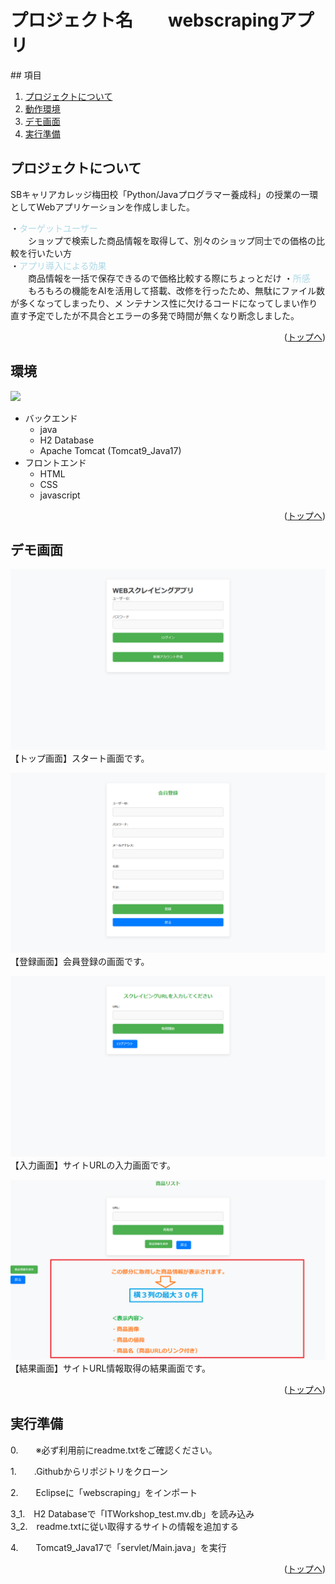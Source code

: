 # プロジェクト名　　webscrapingアプリ

<div id="top"></div>
## 項目

1. [プロジェクトについて](#プロジェクトについて)
2. [動作環境](#環境)
3. [デモ画面](#デモ画面)
4. [実行準備](#実行準備)

<!-- プロジェクトについて -->

## プロジェクトについて
SBキャリアカレッジ梅田校「Python/Javaプログラマー養成科」の授業の一環としてWebアプリケーションを作成しました。 <br>

・<span style="color: #ADD8E6;">ターゲットユーザー</span> <br>
　　ショップで検索した商品情報を取得して、別々のショップ同士での価格の比較を行いたい方　<br>
・<span style="color: #ADD8E6;">アプリ導入による効果</span> <br>
　　商品情報を一括で保存できるので価格比較する際にちょっとだけ
・<span style="color: #ADD8E6;">所感</span> <br>
　　もろもろの機能をAIを活用して搭載、改修を行ったため、無駄にファイル数が多くなってしまったり、メ ンテナンス性に欠けるコードになってしまい作り直す予定でしたが不具合とエラーの多発で時間が無くなり断念しました。 <br>
<p align="right">(<a href="#top">トップへ</a>)</p>

## 環境
<!-- シールド一覧 -->
<p style="display: inline">
  <!-- バックエンドの言語一覧 -->
  <img src="https://img.shields.io/badge/-java-F2C63C.svg?logo=java&style=for-the-badge">
</p>

<!-- 言語、フレームワーク、ミドルウェア、インフラの一覧とバージョンを記載 -->
- バックエンド
    - java
    - H2 Database
    - Apache Tomcat (Tomcat9_Java17)
- フロントエンド
    - HTML
    - CSS
    - javascript
    

<p align="right">(<a href="#top">トップへ</a>)</p>

## デモ画面
![TOP](images/main.png)<br>
【トップ画面】スタート画面です。<br>

![REGISTER](images/register.png)<br>
【登録画面】会員登録の画面です。<br>

![INPUT](images/input.png)<br>
【入力画面】サイトURLの入力画面です。<br>

![RESULT](images/result.png)<br>
【結果画面】サイトURL情報取得の結果画面です。 <br>

<p align="right">(<a href="#top">トップへ</a>)</p>


## 実行準備
0.　　※必ず利用前にreadme.txtをご確認ください。

1.　　.Githubからリポジトリをクローン <br>

2.　　Eclipseに「webscraping」をインポート <br>

3_1.　H2 Databaseで「ITWorkshop_test.mv.db」を読み込み <br>
3_2.　readme.txtに従い取得するサイトの情報を追加する<br>

4.　　Tomcat9_Java17で「servlet/Main.java」を実行 <br>

<p align="right">(<a href="#top">トップへ</a>)</p>